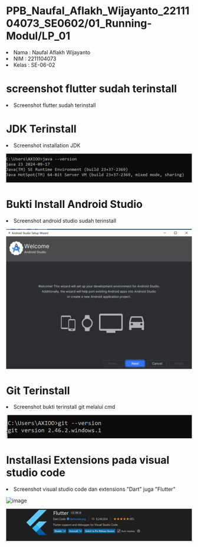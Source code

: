 # PPB_Naufal_Aflakh_Wijayanto_2211104073_SE0602/01_Running-Modul/LP_01

<li> Nama   : Naufal Aflakh Wijayanto
<li> NIM    : 2211104073
<li> Kelas  : SE-06-02

# screenshot flutter sudah terinstall
<li> Screenshot flutter sudah terinstall



# JDK Terinstall
<li> Screenshot installation JDK

![image](img/JDK.png)

# Bukti Install Android Studio
<li> Screenshot android studio sudah terinstall

![image](img/androidStudio.png)

# Git Terinstall
<li> Screenshot bukti terinstall git melalui cmd

![image](img/Git.png)

# Installasi Extensions pada visual studio code
<li> Screenshot visual studio code dan extensions "Dart" juga "Flutter"

![image](img/Dart.png)
<br>

![image](img/Flutter.png)
